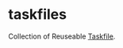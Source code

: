 # taskfiles

<!--intro-start-->
Collection of Reuseable [Taskfile](https://github.com/go-task/task).
<!--intro-end-->
